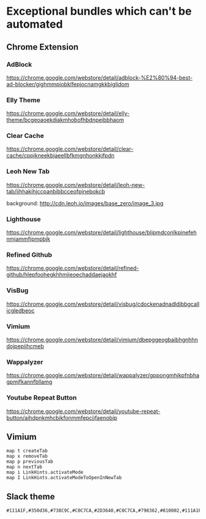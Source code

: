 # Exceptional bundles which can't be automated

## Chrome Extension

### AdBlock
https://chrome.google.com/webstore/detail/adblock-%E2%80%94-best-ad-blocker/gighmmpiobklfepjocnamgkkbiglidom

### Elly Theme
https://chrome.google.com/webstore/detail/elly-theme/bcgeoaoekdiakmhobofhbdnpeibbhaom

### Clear Cache
https://chrome.google.com/webstore/detail/clear-cache/cppjkneekbjaeellbfkmgnhonkkjfpdn

### Leoh New Tab
https://chrome.google.com/webstore/detail/leoh-new-tab/ijhhakihjccpanbibbcceofpjnebokcb

background: http://cdn.leoh.io/images/base_zero/image_3.jpg

### Lighthouse
https://chrome.google.com/webstore/detail/lighthouse/blipmdconlkpinefehnmjammfjpmpbjk

### Refined Github
https://chrome.google.com/webstore/detail/refined-github/hlepfoohegkhhmjieoechaddaejaokhf

### VisBug
https://chrome.google.com/webstore/detail/visbug/cdockenadnadldjbbgcallicgledbeoc

### Vimium
https://chrome.google.com/webstore/detail/vimium/dbepggeogbaibhgnhhndojpepiihcmeb

### Wappalyzer
https://chrome.google.com/webstore/detail/wappalyzer/gppongmhjkpfnbhagpmjfkannfbllamg

### Youtube Repeat Button
https://chrome.google.com/webstore/detail/youtube-repeat-button/aihdpnkmhcbjkfonmmfepcjjfaenobip


## Vimium

```
map t createTab
map x removeTab
map p previousTab
map n nextTab
map i LinkHints.activateMode
map I LinkHints.activateModeToOpenInNewTab
```

## Slack theme

```
#111A1F,#350d36,#738C9C,#C0C7CA,#2D3640,#C0C7CA,#798362,#810002,#111A1F,#C0C7CA
```
